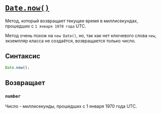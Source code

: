 # [`Date.now()`](../index.md)

Метод, который возвращает текущее время в миллисекундах, прошедших с `1 января 1970 года` UTC.

Метод очень похож на `new Date()`, но, так как нет ключевого слова `new`, экземпляр класса не создаётся, возвращается только число.

## Синтаксис

```js
Date.now();
```

## Возвращает

### `number`

Число - миллисекунды, прошедших с 1 января 1970 года UTC.
